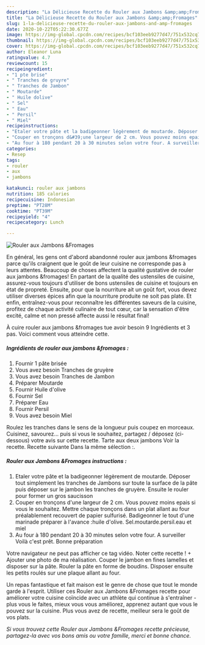 ```yaml
---
description: "La Délicieuse Recette du Rouler aux Jambons &amp;amp;Fromages"
title: "La Délicieuse Recette du Rouler aux Jambons &amp;amp;Fromages"
slug: 1-la-delicieuse-recette-du-rouler-aux-jambons-and-amp-fromages
date: 2020-10-22T05:22:30.677Z
image: https://img-global.cpcdn.com/recipes/bcf103eeb9277d47/751x532cq70/rouler-aux-jambons-fromages-photo-principale-de-la-recette.jpg
thumbnail: https://img-global.cpcdn.com/recipes/bcf103eeb9277d47/751x532cq70/rouler-aux-jambons-fromages-photo-principale-de-la-recette.jpg
cover: https://img-global.cpcdn.com/recipes/bcf103eeb9277d47/751x532cq70/rouler-aux-jambons-fromages-photo-principale-de-la-recette.jpg
author: Eleanor Luna
ratingvalue: 4.7
reviewcount: 15
recipeingredient:
- "1 pte brise"
- " Tranches de gruyre"
- " Tranches de Jambon"
- " Moutarde"
- " Huile dolive"
- " Sel"
- " Eau"
- " Persil"
- " Miel"
recipeinstructions:
- "Etaler votre pâte et la badigeonner légèrement de moutarde. Déposer tout simplement les tranches de Jambons sur toute la surface de la pâte puis déposer sur le jambon les tranches de gruyère. Ensuite le rouler pour former un gros saucisson"
- "Couper en tronçons d&#39;une largeur de 2 cm. Vous pouvez moins epais si vous le souhaitez. Mettre chaque tronçons dans un plat allant au four préalablement recouvert de papier sulfurisé. Badigeonner le tout d&#39;une marinade préparer à l&#39;avance :huile d&#39;olive. Sel.moutarde.persil.eau et miel"
- "Au four à 180 pendant 20 à 30 minutes selon votre four. A surveiller Voilà c&#39;est prêt. Bonne préparation"
categories:
- Resep
tags:
- rouler
- aux
- jambons

katakunci: rouler aux jambons 
nutrition: 185 calories
recipecuisine: Indonesian
preptime: "PT28M"
cooktime: "PT39M"
recipeyield: "4"
recipecategory: Lunch

---
```



![Rouler aux Jambons &amp;Fromages](https://img-global.cpcdn.com/recipes/bcf103eeb9277d47/751x532cq70/rouler-aux-jambons-fromages-photo-principale-de-la-recette.jpg)

En général, les gens ont d'abord abandonné rouler aux jambons &amp;fromages parce qu'ils craignent que le goût de leur cuisine ne corresponde pas à leurs attentes. Beaucoup de choses affectent la qualité gustative de rouler aux jambons &amp;fromages! En partant de la qualité des ustensiles de cuisine, assurez-vous toujours d'utiliser de bons ustensiles de cuisine et toujours en état de propreté. Ensuite, pour que la nourriture ait un goût fort, vous devez utiliser diverses épices afin que la nourriture produite ne soit pas plate. Et enfin, entraînez-vous pour reconnaître les différentes saveurs de la cuisine, profitez de chaque activité culinaire de tout cœur, car la sensation d'être excité, calme et non pressé affecte aussi le résultat final!

<!--inarticleads1-->

À cuire rouler aux jambons &amp;fromages tue avoir besoin 9 Ingrédients et 3 pas. Voici comment vous atteindre cette.

##### Ingrédients de rouler aux jambons &amp;fromages :

1. Fournir 1 pâte brisée
1. Vous avez besoin  Tranches de gruyère
1. Vous avez besoin  Tranches de Jambon
1. Préparer  Moutarde
1. Fournir  Huile d&#39;olive
1. Fournir  Sel
1. Préparer  Eau
1. Fournir  Persil
1. Vous avez besoin  Miel


Roulez les tranches dans le sens de la longueur puis coupez en morceaux. Cuisinez, savourez… puis si vous le souhaitez, partagez / déposez (ci-dessous) votre avis sur cette recette. Tarte aux deux jambons Voir la recette. Recette suivante Dans la même sélection :. 

<!--inarticleads2-->

##### Rouler aux Jambons &amp;Fromages instructions :

1. Etaler votre pâte et la badigeonner légèrement de moutarde. Déposer tout simplement les tranches de Jambons sur toute la surface de la pâte puis déposer sur le jambon les tranches de gruyère. Ensuite le rouler pour former un gros saucisson
1. Couper en tronçons d&#39;une largeur de 2 cm. Vous pouvez moins epais si vous le souhaitez. Mettre chaque tronçons dans un plat allant au four préalablement recouvert de papier sulfurisé. Badigeonner le tout d&#39;une marinade préparer à l&#39;avance :huile d&#39;olive. Sel.moutarde.persil.eau et miel
1. Au four à 180 pendant 20 à 30 minutes selon votre four. A surveiller Voilà c&#39;est prêt. Bonne préparation


Votre navigateur ne peut pas afficher ce tag vidéo. Noter cette recette ! + Ajouter une photo de ma réalisation. Couper le jambon en fines lamelles et disposer sur la pâte. Rouler la pâte en forme de boudins. Disposer ensuite les petits roulés sur une plaque allant au four. 

<!--inarticleads1-->

<p>
Un repas fantastique et fait maison est le genre de chose que tout le monde garde à l'esprit. Utiliser ces Rouler aux Jambons &amp;Fromages recette pour améliorer votre cuisine coïncide avec un athlète qui continue à s'entraîner - plus vous le faites, mieux vous vous améliorez, apprenez autant que vous le pouvez sur la cuisine. Plus vous avez de recette, meilleur sera le goût de vos plats.
</p>

<p>
<i>Si vous trouvez cette Rouler aux Jambons &amp;Fromages recette précieuse, partagez-la avec vos bons amis ou votre famille, merci et bonne chance.</i>
</p>
